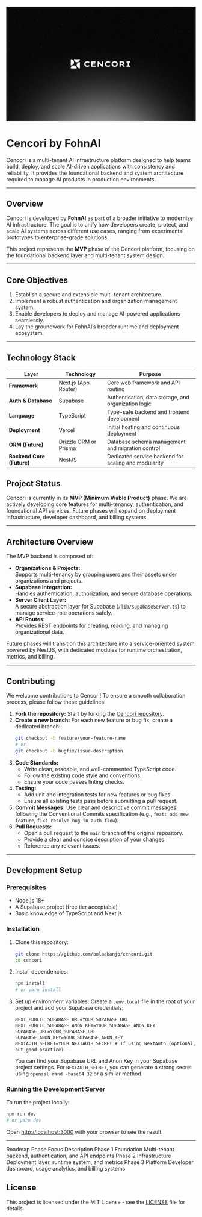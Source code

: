 ![Cencori by FohnAI](public/Bonus.png)

# Cencori by FohnAI

Cencori is a multi-tenant AI infrastructure platform designed to help teams build, deploy, and scale AI-driven applications with consistency and reliability. It provides the foundational backend and system architecture required to manage AI products in production environments.

---

## Overview

Cencori is developed by **FohnAI** as part of a broader initiative to modernize AI infrastructure. The goal is to unify how developers create, protect, and scale AI systems across different use cases, ranging from experimental prototypes to enterprise-grade solutions.

This project represents the **MVP** phase of the Cencori platform, focusing on the foundational backend layer and multi-tenant system design.

---

## Core Objectives

1. Establish a secure and extensible multi-tenant architecture.  
2. Implement a robust authentication and organization management system.  
3. Enable developers to deploy and manage AI-powered applications seamlessly.  
4. Lay the groundwork for FohnAI’s broader runtime and deployment ecosystem.

---

## Technology Stack

| Layer | Technology | Purpose |
|-------|-------------|----------|
| **Framework** | Next.js (App Router) | Core web framework and API routing |
| **Auth & Database** | Supabase | Authentication, data storage, and organization logic |
| **Language** | TypeScript | Type-safe backend and frontend development |
| **Deployment** | Vercel | Initial hosting and continuous deployment |
| **ORM (Future)** | Drizzle ORM or Prisma | Database schema management and migration control |
| **Backend Core (Future)** | NestJS | Dedicated service backend for scaling and modularity |

## Project Status

Cencori is currently in its **MVP (Minimum Viable Product)** phase. We are actively developing core features for multi-tenancy, authentication, and foundational API services. Future phases will expand on deployment infrastructure, developer dashboard, and billing systems.

---

## Architecture Overview

The MVP backend is composed of:

- **Organizations & Projects:**  
  Supports multi-tenancy by grouping users and their assets under organizations and projects.  
- **Supabase Integration:**  
  Handles authentication, authorization, and secure database operations.  
- **Server Client Layer:**  
  A secure abstraction layer for Supabase (`/lib/supabaseServer.ts`) to manage service-role operations safely.  
- **API Routes:**  
  Provides REST endpoints for creating, reading, and managing organizational data.  

Future phases will transition this architecture into a service-oriented system powered by NestJS, with dedicated modules for runtime orchestration, metrics, and billing.

---

## Contributing

We welcome contributions to Cencori! To ensure a smooth collaboration process, please follow these guidelines:

1.  **Fork the repository:** Start by forking the [Cencori repository](https://github.com/bolaabanjo/cencori).
2.  **Create a new branch:** For each new feature or bug fix, create a dedicated branch:
    ```bash
    git checkout -b feature/your-feature-name
    # or
    git checkout -b bugfix/issue-description
    ```
3.  **Code Standards:**
    *   Write clean, readable, and well-commented TypeScript code.
    *   Follow the existing code style and conventions.
    *   Ensure your code passes linting checks.
4.  **Testing:**
    *   Add unit and integration tests for new features or bug fixes.
    *   Ensure all existing tests pass before submitting a pull request.
5.  **Commit Messages:** Use clear and descriptive commit messages following the Conventional Commits specification (e.g., `feat: add new feature`, `fix: resolve bug in auth flow`).
6.  **Pull Requests:**
    *   Open a pull request to the `main` branch of the original repository.
    *   Provide a clear and concise description of your changes.
    *   Reference any relevant issues.

---

## Development Setup

### Prerequisites
- Node.js 18+  
- A Supabase project (free tier acceptable)  
- Basic knowledge of TypeScript and Next.js  

### Installation

1.  Clone this repository:
    ```bash
    git clone https://github.com/bolaabanjo/cencori.git
    cd cencori
    ```
2.  Install dependencies:
    ```bash
    npm install
    # or yarn install
    ```
3.  Set up environment variables:
    Create a `.env.local` file in the root of your project and add your Supabase credentials:
    ```
    NEXT_PUBLIC_SUPABASE_URL=YOUR_SUPABASE_URL
    NEXT_PUBLIC_SUPABASE_ANON_KEY=YOUR_SUPABASE_ANON_KEY
    SUPABASE_URL=YOUR_SUPABASE_URL
    SUPABASE_ANON_KEY=YOUR_SUPABASE_ANON_KEY
    NEXTAUTH_SECRET=YOUR_NEXTAUTH_SECRET # If using NextAuth (optional, but good practice)
    ```
    You can find your Supabase URL and Anon Key in your Supabase project settings.
    For `NEXTAUTH_SECRET`, you can generate a strong secret using `openssl rand -base64 32` or a similar method.

### Running the Development Server

To run the project locally:

```bash
npm run dev
# or yarn dev
```

Open [http://localhost:3000](http://localhost:3000) with your browser to see the result.

---
Roadmap
Phase	Focus	Description
Phase 1	Foundation	Multi-tenant backend, authentication, and API endpoints
Phase 2	Infrastructure	Deployment layer, runtime system, and metrics
Phase 3	Platform	Developer dashboard, usage analytics, and billing systems
## License

This project is licensed under the MIT License - see the [LICENSE](LICENSE) file for details.